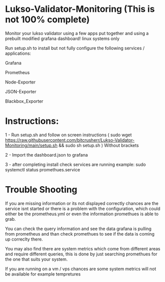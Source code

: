 # Lukso-Validator-Monitoring (This is not 100% complete)


Monitor your lukso validator using a few apps put together and using a prebuilt modified grafana dashboard!
linux systems only

Run setup.sh to install but not fully configure the following services / applications:

Grafana

Prometheus

Node-Exporter

JSON-Exporter

Blackbox_Exporter

# Instructions:

1 - Run setup.sh and follow on screen instructions ( sudo wget https://raw.githubusercontent.com/bitcrusherr/Lukso-Validator-Monitoring/main/setup.sh && sudo sh setup.sh ) Without brackets

2 - Import the dashboard.json to grafana

3 - after completing install check services are running example: sudo systemctl status promethues.service

# Trouble Shooting
If you are missing information or its not displayed correctly chances are the service isnt started or
there is a problem with the configuration, which could either be the prometheus.yml or even the information
promethues is able to grab.

You can check the query information and see the data grafana is pulling from prometheus and than check promethues to 
see if the data is coming up correclty there.

You may also find there are system metrics which come from different areas and require different queries,
this is done by just searching promethues for the one that suits your system.

If you are running on a vm / vps chances are some system metrics will not be available for example tempretures
